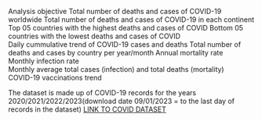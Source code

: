 Analysis objective
Total number of deaths and cases of COVID-19 worldwide 
Total number of deaths and cases of COVID-19 in each continent  
Top 05 countries with the highest deaths and cases of COVID
Bottom 05 countries with the lowest deaths and cases of COVID  
Daily cummulative trend of COVID-19 cases and deaths
Total number of deaths and cases by country per year/month
Annual mortality rate  
Monthly infection rate    
Monthly average total cases (infection) and total deaths (mortality)  
COVID-19 vaccinations trend
    
The dataset is made up of COVID-19 records for the years 2020/2021/2022/2023(download date 09/01/2023 = to the last day of records in the dataset) 
[LINK TO COVID DATASET](https://ourworldindata.org/covid-deaths "Link to DATASET")
   
